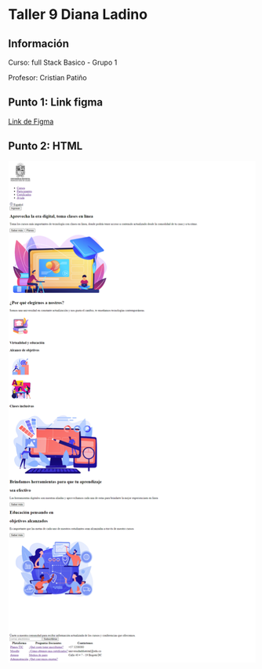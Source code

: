<h1>Taller 9 Diana Ladino</h1>

<h2> Información</h2>

<p>Curso: full Stack Basico - Grupo 1</p>
<p>Profesor: Cristian Patiño</p>

<h2> Punto 1: Link figma</h2>

<a href="https://www.figma.com/file/W4w5P74fmqzYxTQ3xVsKA2/Dise%C3%B1o-figma?type=design&node-id=16%3A183&t=ZAYQwzVbyj7woHOp-1" target="_blank">Link de Figma</a>

<h2> Punto 2: HTML</h2>
<img src="./public/images/html.png" alt="html">